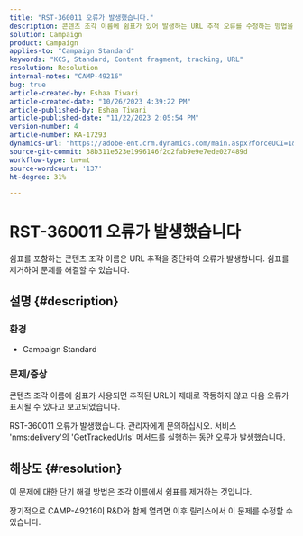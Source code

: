 ```yaml
---
title: "RST-360011 오류가 발생했습니다."
description: 콘텐츠 조각 이름에 쉼표가 있어 발생하는 URL 추적 오류를 수정하는 방법을 알아봅니다.
solution: Campaign
product: Campaign
applies-to: "Campaign Standard"
keywords: "KCS, Standard, Content fragment, tracking, URL"
resolution: Resolution
internal-notes: "CAMP-49216"
bug: true
article-created-by: Eshaa Tiwari
article-created-date: "10/26/2023 4:39:22 PM"
article-published-by: Eshaa Tiwari
article-published-date: "11/22/2023 2:05:54 PM"
version-number: 4
article-number: KA-17293
dynamics-url: "https://adobe-ent.crm.dynamics.com/main.aspx?forceUCI=1&pagetype=entityrecord&etn=knowledgearticle&id=7ff3d131-1e74-ee11-9ae7-6045bd0063aa"
source-git-commit: 38b311e523e1996146f2d2fab9e9e7ede027489d
workflow-type: tm+mt
source-wordcount: '137'
ht-degree: 31%

---
```


# RST-360011 오류가 발생했습니다


쉼표를 포함하는 콘텐츠 조각 이름은 URL 추적을 중단하여 오류가 발생합니다. 쉼표를 제거하여 문제를 해결할 수 있습니다.

## 설명 {#description}


### <b>환경</b>

- Campaign Standard




### <b>문제/증상</b>

콘텐츠 조각 이름에 쉼표가 사용되면 추적된 URL이 제대로 작동하지 않고 다음 오류가 표시될 수 있다고 보고되었습니다.

RST-360011 오류가 발생했습니다. 관리자에게 문의하십시오.
서비스 &#39;nms:delivery&#39;의 &#39;GetTrackedUrls&#39; 메서드를 실행하는 동안 오류가 발생했습니다.






## 해상도 {#resolution}


이 문제에 대한 단기 해결 방법은 조각 이름에서 쉼표를 제거하는 것입니다.

장기적으로 CAMP-49216이 R&amp;D와 함께 열리면 이후 릴리스에서 이 문제를 수정할 수 있습니다.
